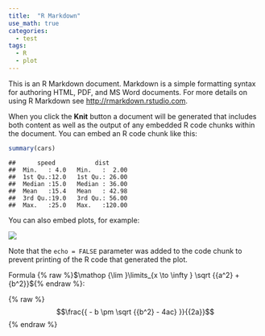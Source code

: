 ```yaml
---
title:  "R Markdown"
use_math: true
categories: 
  - test
tags:
  - R
  - plot 
---
```


This is an R Markdown document. Markdown is a simple formatting syntax for authoring HTML, PDF, and MS Word documents. For more details on using R Markdown see <http://rmarkdown.rstudio.com>.

When you click the **Knit** button a document will be generated that includes both content as well as the output of any embedded R code chunks within the document. You can embed an R code chunk like this:


```r
summary(cars)
```

```
##      speed           dist       
##  Min.   : 4.0   Min.   :  2.00  
##  1st Qu.:12.0   1st Qu.: 26.00  
##  Median :15.0   Median : 36.00  
##  Mean   :15.4   Mean   : 42.98  
##  3rd Qu.:19.0   3rd Qu.: 56.00  
##  Max.   :25.0   Max.   :120.00
```

You can also embed plots, for example:

![]({{base_path}}/images/Rmarkdown_files/figure-html/unnamed-chunk-2-1.png)

Note that the `echo = FALSE` parameter was added to the code chunk to prevent printing of the R code that generated the plot.

Formula {% raw %}$\mathop {\lim }\limits_{x \to \infty } \sqrt {{a^2} + {b^2}}${% endraw %}:

{% raw %}
$$\frac{{ - b \pm \sqrt {{b^2} - 4ac} }}{{2a}}$$
{% endraw %}